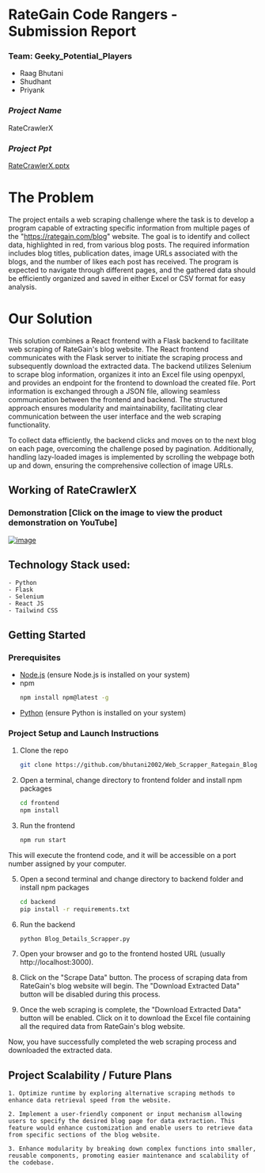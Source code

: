 # RateGain Code Rangers - Submission Report
### Team:  Geeky_Potential_Players

* Raag Bhutani
* Shudhant
* Priyank


### _Project Name_
RateCrawlerX

### _Project Ppt_
[RateCrawlerX.pptx](https://github.com/bhutani2002/Web_Scrapper_Rategain_Blogs/files/13465384/RateCrawlerX.pptx)


<!-- ABOUT THE PROJECT -->
# The Problem
The project entails a web scraping challenge where the task is to develop a program capable of extracting specific information from multiple pages of the "https://rategain.com/blog" website. The goal is to identify and collect data, highlighted in red, from various blog posts. The required information includes blog titles, publication dates, image URLs associated with the blogs, and the number of likes each post has received. The program is expected to navigate through different pages, and the gathered data should be efficiently organized and saved in either Excel or CSV format for easy analysis.

# Our Solution
This solution combines a React frontend with a Flask backend to facilitate web scraping of RateGain's blog website. The React frontend communicates with the Flask server to initiate the scraping process and subsequently download the extracted data. The backend utilizes Selenium to scrape blog information, organizes it into an Excel file using openpyxl, and provides an endpoint for the frontend to download the created file. Port information is exchanged through a JSON file, allowing seamless communication between the frontend and backend. The structured approach ensures modularity and maintainability, facilitating clear communication between the user interface and the web scraping functionality.

To collect data efficiently, the backend clicks and moves on to the next blog on each page, overcoming the challenge posed by pagination. Additionally, handling lazy-loaded images is implemented by scrolling the webpage both up and down, ensuring the comprehensive collection of image URLs.

## Working of RateCrawlerX
### Demonstration [Click on the image to view the product demonstration on YouTube]

[![image](https://github.com/bhutani2002/Web_Scrapper_Rategain_Blogs/assets/84590758/77d2b5bd-44e4-4bb3-965a-be78dcda3e51)](https://www.youtube.com/watch?v=UA6EJygA5QQ)


## Technology Stack used:
```
- Python
- Flask
- Selenium
- React JS
- Tailwind CSS
```


<!-- GETTING STARTED -->
## Getting Started
### Prerequisites

- [Node.js](https://nodejs.org/en/download/) (ensure Node.js is installed on your system)
- npm
  ```sh
  npm install npm@latest -g
  ```
- [Python](https://www.python.org/downloads/) (ensure Python is installed on your system)

### Project Setup and Launch Instructions

1. Clone the repo
   ```sh
   git clone https://github.com/bhutani2002/Web_Scrapper_Rategain_Blogs.git
   ```
3. Open a terminal, change directory to frontend folder and install npm packages
   ```sh
   cd frontend
   npm install
   ```
4. Run the frontend
   ```sh
   npm run start
   ```
This will execute the frontend code, and it will be accessible on a port number assigned by your computer.

5. Open a second terminal and change directory to backend folder and install npm packages
   ```sh
   cd backend
   pip install -r requirements.txt
   ```
6. Run the backend
   ```sh
   python Blog_Details_Scrapper.py
   ```
7. Open your browser and go to the frontend hosted URL (usually http://localhost:3000).

8. Click on the "Scrape Data" button. The process of scraping data from RateGain's blog website will begin. The "Download Extracted Data" button will be disabled during this process.

9. Once the web scraping is complete, the "Download Extracted Data" button will be enabled. Click on it to download the Excel file containing all the required data from RateGain's blog website.

Now, you have successfully completed the web scraping process and downloaded the extracted data.


## Project Scalability / Future Plans
```
1. Optimize runtime by exploring alternative scraping methods to enhance data retrieval speed from the website.

2. Implement a user-friendly component or input mechanism allowing users to specify the desired blog page for data extraction. This feature would enhance customization and enable users to retrieve data from specific sections of the blog website.

3. Enhance modularity by breaking down complex functions into smaller, reusable components, promoting easier maintenance and scalability of the codebase.
```
